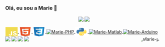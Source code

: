 ### Olá, eu sou a Marie 👋
<div align="center">
      <a href="https://github.com/marieclayre">
      <img height="150em" align="center" src="https://github-readme-stats.vercel.app/api/top-langs/?username=marieclayre&layout=compact&langs_count=7&theme=cobalt"/>

  <img height="150em" align="center" src="https://github-readme-stats.vercel.app/api?username=marieclayre&show_icons=true&theme=synthwave"/>
  
    
</div>

<div style="display: inline_block"><br>
  <img align="center" alt="Marie-Js" height="30" width="40" src="https://raw.githubusercontent.com/devicons/devicon/master/icons/javascript/javascript-plain.svg">
  <img align="center" alt="Marie-HTML" height="30" width="40" src="https://raw.githubusercontent.com/devicons/devicon/master/icons/html5/html5-original.svg">
  <img align="center" alt="Marie-CSS" height="30" width="40" src="https://raw.githubusercontent.com/devicons/devicon/master/icons/css3/css3-original.svg">
  <img align="center" alt="Marie-PHP" height="30" width="40" src="https://cdn.jsdelivr.net/gh/devicons/devicon/icons/php/php-plain.svg">
  <img align="center" alt="Marie-Python" height="30" width="40" src="https://raw.githubusercontent.com/devicons/devicon/master/icons/python/python-original.svg">
  <img align="center" alt="Marie-Matlab" height="30" width="40" src="https://cdn.jsdelivr.net/gh/devicons/devicon/icons/matlab/matlab-original.svg">
  <img align="center" alt="Marie-Arduino" height="30" width="40" src="https://cdn.jsdelivr.net/gh/devicons/devicon/icons/arduino/arduino-original.svg">
  
  <img align="right" alt="Marie-pic" height="150" style="border-radius:50px;" src="https://media.discordapp.net/attachments/763905753475448852/932309374892900472/download20220100132404.png?width=473&height=473">
</div>
  
 
<div> 
  <a href="https://instagram.com/marieclayre" target="_blank"><img src="https://img.shields.io/badge/-Instagram-%23E4405F?style=for-the-badge&logo=instagram&logoColor=white" target="_blank"></a>
 <a href="https://discord.gg/wagxzStdcR" target="_blank"><img src="https://img.shields.io/badge/Discord-7289DA?style=for-the-badge&logo=discord&logoColor=white" target="_blank"></a> 
  <a href = "mailto:marieclayre@gmail.com"><img src="https://img.shields.io/badge/-Gmail-%23333?style=for-the-badge&logo=gmail&logoColor=white" target="_blank"></a>
  <a href="https://www.linkedin.com/in/marieclayre" target="_blank"><img src="https://img.shields.io/badge/-LinkedIn-%230077B5?style=for-the-badge&logo=linkedin&logoColor=white" target="_blank"></a> 
 

 
</div>

